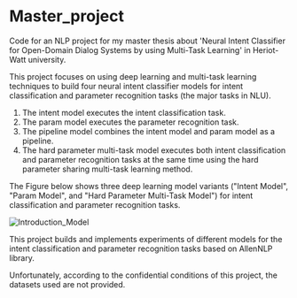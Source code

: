 # Master_project

Code for an NLP project for my master thesis about 'Neural Intent Classifier for Open-Domain Dialog Systems by using
Multi-Task Learning' in Heriot-Watt university. 


This project focuses on using deep learning and multi-task learning techniques to build four neural intent classifier models for intent classification and parameter recognition tasks (the major tasks in NLU).

1. The intent model executes the intent classification task.
2. The param model executes the parameter recognition task.
3. The pipeline model combines the intent model and param model as a pipeline.
4. The hard parameter multi-task model executes both intent classification and parameter recognition tasks at the same time using the hard parameter sharing multi-task learning method.


The Figure below shows three deep learning model variants ("Intent Model", "Param Model", and "Hard Parameter Multi-Task Model") for intent classification and parameter recognition tasks.

![Introduction_Model](https://user-images.githubusercontent.com/35661072/63275506-86de2100-c299-11e9-9774-c88a786854b1.png)


This project builds and implements experiments of different models for the intent classification and parameter recognition tasks based on AllenNLP library.


Unfortunately, according to the confidential conditions of this project, the datasets used are not provided.
